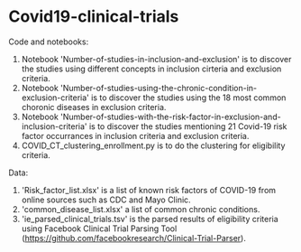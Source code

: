# Covid19-clinical-trials

Code and notebooks:
1. Notebook 'Number-of-studies-in-inclusion-and-exclusion' is to discover the studies using different concepts in inclusion cirteria and exclusion criteria.
2. Notebook 'Number-of-studies-using-the-chronic-condition-in-exclusion-criteria' is to discover the studies using the 18 most common choronic diseases in exclusion criteria.
3. Notebook 'Number-of-studies-with-the-risk-factor-in-exclusion-and-inclusion-criteria' is to discover the studies mentioning 21 Covid-19 risk factor occurrances in inclusion criteria and exclusion criteria.
4. COVID_CT_clustering_enrollment.py  is to do the clustering for eligibility criteria.

Data:
1. 'Risk_factor_list.xlsx' is a list of known risk factors of COVID-19 from online sources such as CDC and Mayo Clinic.
2. 'common_disease_list.xlsx' a list of common chronic conditions.
3. 'ie_parsed_clinical_trials.tsv' is the parsed results of eligibility criteria using Facebook Clinical Trial Parsing Tool (https://github.com/facebookresearch/Clinical-Trial-Parser).
